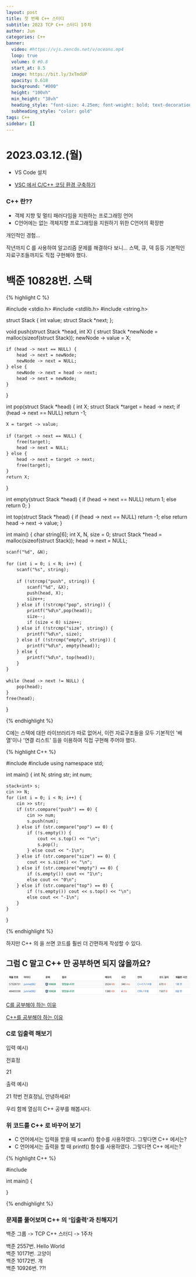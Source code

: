 ```yaml
---
layout: post
title: 첫 번째 C++ 스터디 
subtitle: 2023 TCP C++ 스터디 1주차
author: Jun
categories: C++
banner:
  video: #https://vjs.zencdn.net/v/oceans.mp4
  loop: true
  volume: 0 #0.8
  start_at: 8.5
  image: https://bit.ly/3xTmdUP
  opacity: 0.618
  background: "#000"
  height: "100vh"
  min_height: "38vh"
  heading_style: "font-size: 4.25em; font-weight: bold; text-decoration: underline"
  subheading_style: "color: gold"
tags: C++
sidebar: []
---
```


# 2023.03.12.(월)


* VS Code 설치

* [VSC 에서 C/C++ 코딩 환경 구축하기](https://daringfireball.net/projects/markdown/basics)




### C++ 란??

- 객체 지향 및 멀티 패러다임을 지원하는 프로그래밍 언어
- C언어에는 없는 객체지향 프로그래밍을 지원하기 위한 C언어의 확장판

개인적인 경험...

작년까지 C 를 사용하여 알고리즘 문제를 해결하다 보니...
스택, 큐, 덱 등등 기본적인 자료구조들까지도 직접 구현해야 했다. 



# 백준 10828번. 스택


{% highlight C %}

#include <stdio.h>
#include <stdlib.h>
#include <string.h>

struct Stack {
	int value;
	struct Stack *next;
};

void push(struct Stack *head, int X)
{
	struct Stack *newNode = malloc(sizeof(struct Stack));
	newNode -> value = X;

	if (head -> next == NULL) {
		head -> next = newNode;
		newNode -> next = NULL;
	} else {
		newNode -> next = head -> next;
		head -> next = newNode;
	}
}

int pop(struct Stack *head) 
{
	int X; 
	struct Stack *target = head -> next;
	if (head -> next == NULL) return -1;

	X = target -> value;

	if (target -> next == NULL) {
		free(target);
		head -> next = NULL;
	} else {
		head -> next = target -> next;
		free(target);
	}
	return X;
}

int empty(struct Stack *head) {
	if (head -> next == NULL) return 1;
	else return 0;
}

int top(struct Stack *head) {
	if (head -> next == NULL) return -1;
	else return head -> next -> value; 
}

int main()
{
	char string[6];
	int X, N, size = 0;
	struct Stack *head = malloc(sizeof(struct Stack));
	head -> next = NULL;

	scanf("%d", &N);

	for (int i = 0; i < N; i++) {
		scanf("%s", string);

		if (!strcmp("push", string)) {
			scanf("%d", &X);
			push(head, X);
			size++;
		} else if (!strcmp("pop", string)) {
			printf("%d\n",pop(head));
			size--;
			if (size < 0) size++;
		} else if (!strcmp("size", string)) {
			printf("%d\n", size);
		} else if (!strcmp("empty", string)) {
			printf("%d\n", empty(head));
		} else {
			printf("%d\n", top(head));
		}
	}

	while (head -> next != NULL) {
		pop(head);
	} 
	free(head); 

}

{% endhighlight %}





C에는 스택에 대한 라이브러리가 따로 없어서, 이런 자료구조들을 모두 기본적인 '배열'이나 '연결 리스트' 등을 이용하여 직접 구현해 주어야 했다. 





{% highlight C++ %}

#include <iostream>
#include <stack>
using namespace std; 

int main()
{
	int N; 
	string str; 
	int num; 

	stack<int> s; 
	cin >> N; 
	for (int i = 0; i < N; i++) {
		cin >> str; 
		if (str.compare("push") == 0) {
			cin >> num;
			s.push(num);  
		} else if (str.compare("pop") == 0) {
			if (!s.empty()) {
				cout << s.top() << "\n"; 
				s.pop(); 
			} else cout << "-1\n"; 
		} else if (str.compare("size") == 0) {
			cout << s.size() << "\n"; 
		} else if (str.compare("empty") == 0) {
			if (s.empty()) cout << "1\n";
			else cout << "0\n"; 
		} else if (str.compare("top") == 0) {
			if (!s.empty()) cout << s.top() << "\n";
			else cout << "-1\n";  
		}
	}	
}

{% endhighlight %}

하지만 C++ 의 <stack> 을 쓰면 코드를 훨씬 더 간편하게 작성할 수 있다. 






## 그럼 C 말고 C++ 만 공부하면 되지 않을까요?

![problem](/assets/images/banners/2023-03-13/stack.png)


[C를 공부해야 하는 이유](https://therceres.tistory.com/8)  


[C++를 공부해야 하는 이유](https://php-style.selfhow.com/post/?id=776)







### C로 입출력 해보기

입력 예시) 


전효정 


21  





출력 예시)


21 학번 전효정님, 안녕하세요!  


우리 함께 열심히 C++ 공부를 해봅시다.  


### 위 코드를 C++ 로 바꾸어 보기  

* C 언어에서는 입력을 받을 때 scanf() 함수를 사용하였다. 그렇다면 C++ 에서는?  
* C 언어에서는 출력을 할 때 printf() 함수를 사용하였다. 그렇다면 C++ 에서는?  


{% highlight C++ %}

#include <iostream>

int main()
{
    
}

{% endhighlight %}




### 문제를 풀어보며 C++ 의 '입출력'과 친해지기

백준 그룹 -> TCP C++ 스터디 -> 1주차

백준 2557번. Hello World  
백준 10171번. 고양이  
백준 10172번. 개  
백준 10926번. ??!  
